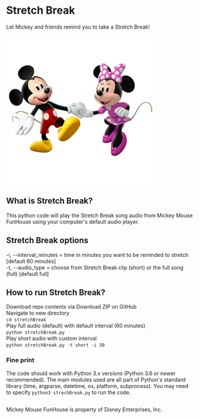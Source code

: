 # Stretch Break

Let Mickey and friends remind you to take a  Stretch Break!

<img src="Mickey_and_Minnie_Mickey_Mouse_Funhouse.png" alt="Mickey and Minnie" width="400" height="400">

## What is Stretch Break?
This python code will play the Stretch Break song audio from Mickey Mouse FunHouse using your computer's default audio player.

## Stretch Break options
-i, --interval_minutes = time in minutes you want to be reminded to stretch [default 60 minutes]<br>
-t, --audio_type = choose from Stretch Break clip (short) or the full song (full) [default full]

## How to run Stretch Break?
Download repo contents via Download ZIP on GitHub<br>
Navigate to new directory<br>
`cd stretchBreak`<br>
Play full audio (default) with default interval (60 minutes)<br>
`python stretchBreak.py`<br>
Play short audio with custom interval<br>
`python stretchBreak.py -t short -i 30`<br>

### Fine print
The code should work with Python 3.x versions (Python 3.6 or newer recommended). The main modules used are all part of Python's standard library (time, argparse, datetime, os, platform, subprocess). You may need to specify `python3 strechBreak.py` to run the code.<br>

##
Mickey Mouse FunHouse is property of Disney Enterprises, Inc.<br>